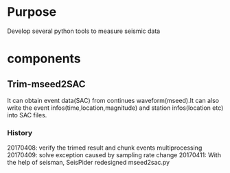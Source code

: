 # Purpose 
Develop several python tools to measure seismic data

# components

## Trim-mseed2SAC 
It can obtain event data(SAC) from continues waveform(mseed).It can
also write the event infos(time,location,magnitude) and station infos(location etc)
into SAC files.
### History
20170408: verify the trimed result and chunk events multiprocessing
20170409: solve exception caused by sampling rate change
20170411: With the help of seisman, SeisPider redesigned mseed2sac.py  

